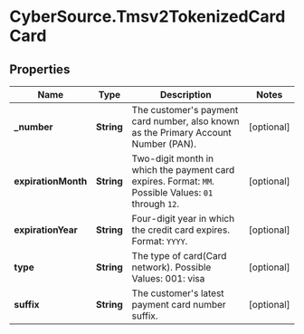 # CyberSource.Tmsv2TokenizedCardCard

## Properties
Name | Type | Description | Notes
------------ | ------------- | ------------- | -------------
**_number** | **String** | The customer's payment card number, also known as the Primary Account Number (PAN).  | [optional] 
**expirationMonth** | **String** | Two-digit month in which the payment card expires.  Format: `MM`.  Possible Values: `01` through `12`.  | [optional] 
**expirationYear** | **String** | Four-digit year in which the credit card expires.  Format: `YYYY`.  | [optional] 
**type** | **String** | The type of card(Card network). Possible Values: 001: visa  | [optional] 
**suffix** | **String** | The customer's latest payment card number suffix.  | [optional] 


